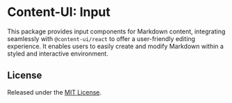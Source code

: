 # Content-UI: Input

This package provides input components for Markdown content, integrating seamlessly with `@content-ui/react` to offer a user-friendly editing experience. It enables users to easily create and modify Markdown within a styled and interactive environment.

## License

Released under the [MIT License](https://github.com/control-ui/content-ui/blob/main/LICENSE).
